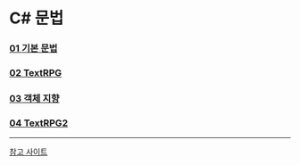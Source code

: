# C# 문법

### [01 기본 문법](https://github.com/im-cherry/CSharp-Study/blob/main/01%20%EA%B8%B0%EB%B3%B8%20%EB%AC%B8%EB%B2%95.md)

### [02 TextRPG](https://github.com/im-cherry/CSharp-Study/blob/main/02%20TextRPG.md)

### [03 객체 지향](https://github.com/im-cherry/CSharp-Study/blob/main/03%20%EA%B0%9D%EC%B2%B4%20%EC%A7%80%ED%96%A5.md)

### [04 TextRPG2](https://github.com/im-cherry/CSharp-Study/blob/main/04%20TextRPG2.md)

---

[참고 사이트](https://im-cherry.tistory.com/category/C%23%EA%B3%BC%20%EC%9C%A0%EB%8B%88%ED%8B%B0%EB%A1%9C%20%EB%A7%8C%EB%93%9C%EB%8A%94%20MMORPG%20%EA%B2%8C%EC%9E%84%20%EA%B0%9C%EB%B0%9C%20%EC%8B%9C%EB%A6%AC%EC%A6%88/Part1%3A%20C%23%20%EA%B8%B0%EC%B4%88%20%ED%94%84%EB%A1%9C%EA%B7%B8%EB%9E%98%EB%B0%8D%20%EC%9E%85%EB%AC%B8)
